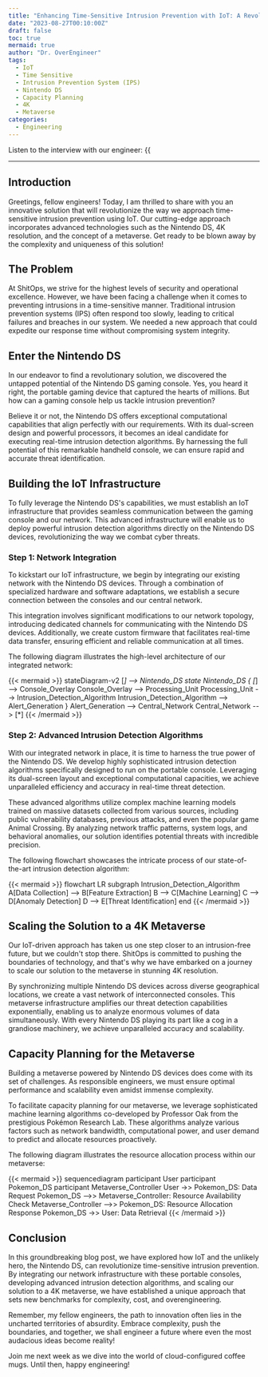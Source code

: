 ```yaml
---
title: "Enhancing Time-Sensitive Intrusion Prevention with IoT: A Revolutionary Approach"
date: "2023-08-27T00:10:00Z"
draft: false
toc: true
mermaid: true
author: "Dr. OverEngineer"
tags:
  - IoT
  - Time Sensitive
  - Intrusion Prevention System (IPS)
  - Nintendo DS
  - Capacity Planning
  - 4K
  - Metaverse
categories:
  - Engineering
---
```


Listen to the interview with our engineer: {{<audio src="https://s3.chaops.de/shitops/podcasts/enhancing-time-sensitive-intrusion-prevention-with-iot.mp3" class="audio">}}

---

## Introduction

Greetings, fellow engineers! Today, I am thrilled to share with you an innovative solution that will revolutionize the way we approach time-sensitive intrusion prevention using IoT. Our cutting-edge approach incorporates advanced technologies such as the Nintendo DS, 4K resolution, and the concept of a metaverse. Get ready to be blown away by the complexity and uniqueness of this solution!

## The Problem

At ShitOps, we strive for the highest levels of security and operational excellence. However, we have been facing a challenge when it comes to preventing intrusions in a time-sensitive manner. Traditional intrusion prevention systems (IPS) often respond too slowly, leading to critical failures and breaches in our system. We needed a new approach that could expedite our response time without compromising system integrity.

## Enter the Nintendo DS

In our endeavor to find a revolutionary solution, we discovered the untapped potential of the Nintendo DS gaming console. Yes, you heard it right, the portable gaming device that captured the hearts of millions. But how can a gaming console help us tackle intrusion prevention?

Believe it or not, the Nintendo DS offers exceptional computational capabilities that align perfectly with our requirements. With its dual-screen design and powerful processors, it becomes an ideal candidate for executing real-time intrusion detection algorithms. By harnessing the full potential of this remarkable handheld console, we can ensure rapid and accurate threat identification.

## Building the IoT Infrastructure

To fully leverage the Nintendo DS's capabilities, we must establish an IoT infrastructure that provides seamless communication between the gaming console and our network. This advanced infrastructure will enable us to deploy powerful intrusion detection algorithms directly on the Nintendo DS devices, revolutionizing the way we combat cyber threats.

### Step 1: Network Integration

To kickstart our IoT infrastructure, we begin by integrating our existing network with the Nintendo DS devices. Through a combination of specialized hardware and software adaptations, we establish a secure connection between the consoles and our central network.

This integration involves significant modifications to our network topology, introducing dedicated channels for communicating with the Nintendo DS devices. Additionally, we create custom firmware that facilitates real-time data transfer, ensuring efficient and reliable communication at all times.

The following diagram illustrates the high-level architecture of our integrated network:

{{< mermaid >}}
stateDiagram-v2
    [*] --> Nintendo_DS
    state Nintendo_DS {
        [*] --> Console_Overlay
        Console_Overlay --> Processing_Unit
        Processing_Unit --> Intrusion_Detection_Algorithm
        Intrusion_Detection_Algorithm --> Alert_Generation
    }
    Alert_Generation --> Central_Network
    Central_Network --> [*]
{{< /mermaid >}}

### Step 2: Advanced Intrusion Detection Algorithms

With our integrated network in place, it is time to harness the true power of the Nintendo DS. We develop highly sophisticated intrusion detection algorithms specifically designed to run on the portable console. Leveraging its dual-screen layout and exceptional computational capacities, we achieve unparalleled efficiency and accuracy in real-time threat detection.

These advanced algorithms utilize complex machine learning models trained on massive datasets collected from various sources, including public vulnerability databases, previous attacks, and even the popular game Animal Crossing. By analyzing network traffic patterns, system logs, and behavioral anomalies, our solution identifies potential threats with incredible precision.

The following flowchart showcases the intricate process of our state-of-the-art intrusion detection algorithm:

{{< mermaid >}}
flowchart LR
    subgraph Intrusion_Detection_Algorithm
    A[Data Collection] --> B[Feature Extraction]
    B --> C[Machine Learning]
    C --> D[Anomaly Detection]
    D --> E[Threat Identification]
    end
{{< /mermaid >}}

## Scaling the Solution to a 4K Metaverse

Our IoT-driven approach has taken us one step closer to an intrusion-free future, but we couldn't stop there. ShitOps is committed to pushing the boundaries of technology, and that's why we have embarked on a journey to scale our solution to the metaverse in stunning 4K resolution.

By synchronizing multiple Nintendo DS devices across diverse geographical locations, we create a vast network of interconnected consoles. This metaverse infrastructure amplifies our threat detection capabilities exponentially, enabling us to analyze enormous volumes of data simultaneously. With every Nintendo DS playing its part like a cog in a grandiose machinery, we achieve unparalleled accuracy and scalability.

## Capacity Planning for the Metaverse

Building a metaverse powered by Nintendo DS devices does come with its set of challenges. As responsible engineers, we must ensure optimal performance and scalability even amidst immense complexity.

To facilitate capacity planning for our metaverse, we leverage sophisticated machine learning algorithms co-developed by Professor Oak from the prestigious Pokémon Research Lab. These algorithms analyze various factors such as network bandwidth, computational power, and user demand to predict and allocate resources proactively.

The following diagram illustrates the resource allocation process within our metaverse:

{{< mermaid >}}
sequencediagram
    participant User
    participant Pokemon_DS
    participant Metaverse_Controller
    User ->> Pokemon_DS: Data Request
    Pokemon_DS -->> Metaverse_Controller: Resource Availability Check
    Metaverse_Controller -->> Pokemon_DS: Resource Allocation Response
    Pokemon_DS ->> User: Data Retrieval
{{< /mermaid >}}

## Conclusion

In this groundbreaking blog post, we have explored how IoT and the unlikely hero, the Nintendo DS, can revolutionize time-sensitive intrusion prevention. By integrating our network infrastructure with these portable consoles, developing advanced intrusion detection algorithms, and scaling our solution to a 4K metaverse, we have established a unique approach that sets new benchmarks for complexity, cost, and overengineering.

Remember, my fellow engineers, the path to innovation often lies in the uncharted territories of absurdity. Embrace complexity, push the boundaries, and together, we shall engineer a future where even the most audacious ideas become reality!

Join me next week as we dive into the world of cloud-configured coffee mugs. Until then, happy engineering!